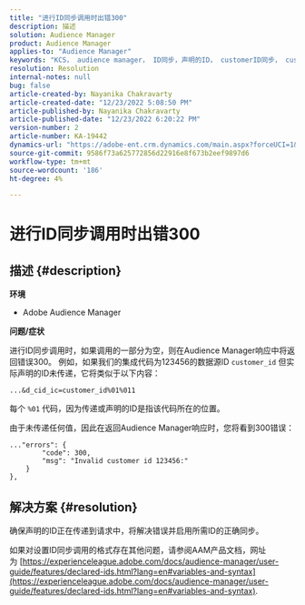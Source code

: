 ```yaml
---
title: "进行ID同步调用时出错300"
description: 描述
solution: Audience Manager
product: Audience Manager
applies-to: "Audience Manager"
keywords: "KCS， audience manager， ID同步，声明的ID， customerID同步， customer id，在线同步"
resolution: Resolution
internal-notes: null
bug: false
article-created-by: Nayanika Chakravarty
article-created-date: "12/23/2022 5:08:50 PM"
article-published-by: Nayanika Chakravarty
article-published-date: "12/23/2022 6:20:22 PM"
version-number: 2
article-number: KA-19442
dynamics-url: "https://adobe-ent.crm.dynamics.com/main.aspx?forceUCI=1&pagetype=entityrecord&etn=knowledgearticle&id=a6619c72-e482-ed11-81ac-6045bd006079"
source-git-commit: 9586f73a625772856d22916e8f673b2eef9897d6
workflow-type: tm+mt
source-wordcount: '186'
ht-degree: 4%

---
```


# 进行ID同步调用时出错300

## 描述 {#description}


<b>环境</b>

- Adobe Audience Manager

<b>问题/症状</b>

进行ID同步调用时，如果调用的一部分为空，则在Audience Manager响应中将返回错误300。 例如，如果我们的集成代码为123456的数据源ID `customer_id` 但实际声明的ID未传递，它将类似于以下内容：

`...&d_cid_ic=customer_id%01%011`

每个 `%01` 代码，因为传递或声明的ID是指该代码所在的位置。

由于未传递任何值，因此在返回Audience Manager响应时，您将看到300错误：




```
..."errors": {
        "code": 300,
        "msg": "Invalid customer id 123456:"
    }
},
```





## 解决方案 {#resolution}


确保声明的ID正在传递到请求中，将解决错误并启用所需ID的正确同步。

如果对设置ID同步调用的格式存在其他问题，请参阅AAM产品文档，网址为 [https://experienceleague.adobe.com/docs/audience-manager/user-guide/features/declared-ids.html?lang=en#variables-and-syntax](https://experienceleague.adobe.com/docs/audience-manager/user-guide/features/declared-ids.html?lang=en#variables-and-syntax).
